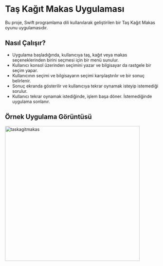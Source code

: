 # Taş Kağıt Makas Uygulaması

Bu proje, Swift programlama dili kullanılarak geliştirilen bir Taş Kağıt Makas oyunu uygulamasıdır.

## Nasıl Çalışır?

- Uygulama başladığında, kullanıcıya taş, kağıt veya makas seçeneklerinden birini seçmesi için bir menü sunulur.
- Kullanıcı konsol üzerinden seçimini yazar ve bilgisayar da rastgele bir seçim yapar.
- Kullanıcının seçimi ve bilgisayarın seçimi karşılaştırılır ve bir sonuç belirlenir.
- Sonuç ekranda gösterilir ve kullanıcıya tekrar oynamak isteyip istemediği sorulur.
- Kullanıcı tekrar oynamak istediğinde, işlem başa döner. İstemediğinde uygulama sonlanır.

## Örnek Uygulama Görüntüsü

<img width="442" alt="taskagitmakas" src="https://github.com/aleyaktas/TasKagitMakas/assets/76265779/4e22364e-6bc5-45a5-b40f-fc5d58aa0fa3">
